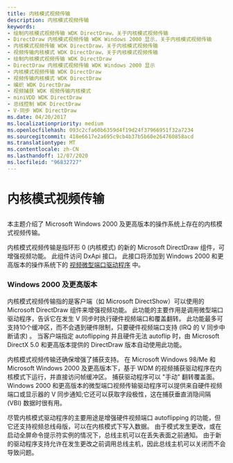 ```yaml
---
title: 内核模式视频传输
description: 内核模式视频传输
keywords:
- 绘制内核模式视频传输 WDK DirectDraw，关于内核模式视频传输
- DirectDraw 内核模式视频传输 WDK Windows 2000 显示，关于内核模式视频传输
- 内核模式视频传输 WDK DirectDraw，关于内核模式视频传输
- 视频传输内核模式 WDK DirectDraw，关于内核模式视频传输
- 绘制内核模式视频传输 WDK DirectDraw
- DirectDraw 内核模式视频传输 WDK Windows 2000 显示
- 内核模式视频传输 WDK DirectDraw
- 视频传输内核模式 WDK DirectDraw
- 编织 WDK DirectDraw
- 视频捕获 WDK 视频传输内核模式
- miniVDD WDK DirectDraw
- 总线控制 WDK DirectDraw
- V-同步 WDK DirectDraw
ms.date: 04/20/2017
ms.localizationpriority: medium
ms.openlocfilehash: 093c2cfa60b6359d4f19d24f37966951f32a7234
ms.sourcegitcommit: 418e6617e2a695c9cb4b37b5b60e264760858acd
ms.translationtype: MT
ms.contentlocale: zh-CN
ms.lasthandoff: 12/07/2020
ms.locfileid: "96832727"
---
```

# <a name="kernel-mode-video-transport"></a>内核模式视频传输


## <span id="ddk_kernel_mode_video_transport_gg"></span><span id="DDK_KERNEL_MODE_VIDEO_TRANSPORT_GG"></span>


本主题介绍了 Microsoft Windows 2000 及更高版本的操作系统上存在的内核模式视频传输。

内核模式视频传输是指环形 0 (内核模式) 的新的 Microsoft DirectDraw 组件，可增强视频功能。 此组件访问 DxApi 接口。 此接口将添加到 Windows 2000 和更高版本的操作系统下的 [视频微型端口驱动程序](video-miniport-drivers-in-the-windows-2000-display-driver-model.md) 中。

### <a name="span-idwindows_2000_and_laterspanspan-idwindows_2000_and_laterspanwindows-2000-and-later"></a><span id="windows_2000_and_later"></span><span id="WINDOWS_2000_AND_LATER"></span>Windows 2000 及更高版本

内核模式视频传输指的是客户端（如 Microsoft DirectShow）可以使用的 Microsoft DirectDraw 组件来增强视频功能。 此功能的主要作用是调用微型端口驱动程序，告诉它在发生 V 同步时执行硬件视频端口和覆盖翻转。 此功能最多可支持10个缓冲区，而不会遇到硬件限制，只要硬件视频端口支持 (IRQ 的 V 同步中断请求) 。 当客户端指定 autoflipping 并且硬件无法 autoflip 时，由 Microsoft DirectX 5.0 和更高版本提供的 DirectDraw 版本自动使用此功能。

内核模式视频传输还确保增强了捕获支持。 在 Microsoft Windows 98/Me 和 Microsoft Windows 2000 及更高版本下，基于 WDM 的视频捕获驱动程序在内核模式下运行，并直接访问帧缓冲区。 捕获驱动程序可以 "手动" 翻转覆盖面。 Windows 2000 和更高版本的微型端口视频传输驱动程序可以提供来自硬件视频端口或显示器的 V 同步通知;它还可以获取字段极性，这在捕获垂直消隐间隔 (VBI) 数据时很有用。

尽管内核模式驱动程序的主要用途是增强硬件视频端口 autoflipping 的功能，但它还支持视频总线母版，可以在内核模式下写入数据。 由于模式发生更改，或在启动全屏命令提示符实例的情况下，总线主机可以在丢失表面之前通知。 由于新的驱动程序支持允许在发生更改之前调用总线主机，因此总线主机可以关闭而不会导致问题。

 

 





